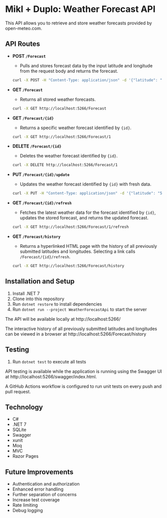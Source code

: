 # Mikl + Duplo: Weather Forecast API

This API allows you to retrieve and store weather forecasts provided by open-meteo.com.

## API Routes

- **POST `/Forecast`**
  - Pulls and stores forecast data by the input latitude and longitude from the request body and returns the forecast.
  ```bash
  curl -X POST -H "Content-Type: application/json" -d '{"latitude": "50.8503", "longitude": "4.3517"}' http://localhost:5266/Forecast
  ```

- **GET `/Forecast`**
  - Returns all stored weather forecasts.
  ```bash
  curl -X GET http://localhost:5266/Forecast
  ```

- **GET `/Forecast/{id}`**
  - Returns a specific weather forecast identified by `{id}`.
  ```bash
  curl -X GET http://localhost:5266/Forecast/1
  ```

- **DELETE `/Forecast/{id}`**
  - Deletes the weather forecast identified by `{id}`.
  ```bash
  curl -X DELETE http://localhost:5266/Forecast/1
  ```

- **PUT `/Forecast/{id}/update`**
  - Updates the weather forecast identified by `{id}` with fresh data.
  ```bash
  curl -X PUT -H "Content-Type: application/json" -d '{"latitude": "50.8503", "longitude": "4.3517"}' http://localhost:5266/Forecast/1/update
  ```

- **GET `/Forecast/{id}/refresh`**
  - Fetches the latest weather data for the forecast identified by `{id}`, updates the stored forecast, and returns the updated forecast.
  ```bash
  curl -X GET http://localhost:5266/Forecast/1/refresh
  ```

- **GET `/Forecast/history`**
  - Returns a hyperlinked HTML page with the history of all previously submitted latitudes and longitudes. Selecting a link calls `/Forecast/{id}/refresh`.
  ```bash
  curl -X GET http://localhost:5266/Forecast/history
  ```

## Installation and Setup

1. Install .NET 7
2. Clone into this repository
3. Run `dotnet restore` to install dependencies
4. Run `dotnet run --project WeatherForecastApi` to start the server

The API will be available locally at http://localhost:5266/

The interactive history of all previously submitted latitudes and longitudes can be viewed in a browser at http://localhost:5266/Forecast/history

## Testing

1. Run `dotnet test` to execute all tests

API testing is available while the application is running using the Swagger UI at http://localhost:5266/swagger/index.html.

A GitHub Actions workflow is configured to run unit tests on every push and pull request.

## Technology

- C#
- .NET 7
- SQLite
- Swagger
- xunit
- Moq
- MVC
- Razor Pages

## Future Improvements

- Authentication and authorization
- Enhanced error handling
- Further separation of concerns
- Increase test coverage
- Rate limiting
- Debug logging
